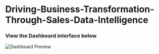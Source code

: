 # Driving-Business-Transformation-Through-Sales-Data-Intelligence

### View the Dashboard interface below
![Dashboard Preview](https://drive.google.com/uc?export=view&id=10Btp1eVBamEXPDIgp6YgLF2elX-TRzTs)
